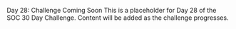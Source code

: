 Day 28: Challenge Coming Soon
This is a placeholder for Day 28 of the SOC 30 Day Challenge.
Content will be added as the challenge progresses.
